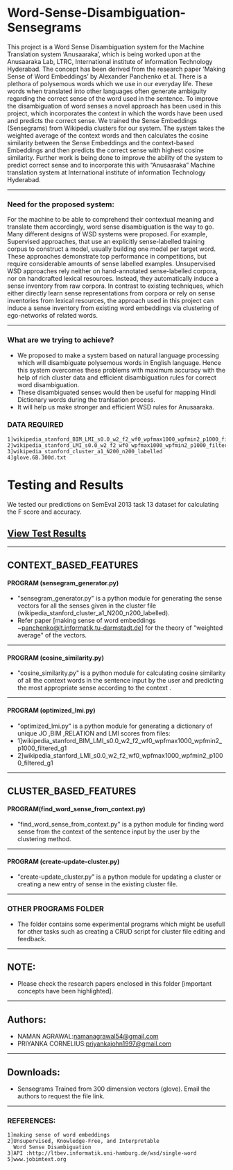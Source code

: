 # Word-Sense-Disambiguation-Sensegrams

This project is a Word Sense Disambiguation system for the Machine Translation system ‘Anusaaraka’, which is being worked upon at the Anusaaraka Lab, LTRC, International institute of information Technology Hyderabad. The concept has been derived from the research paper ‘Making Sense of Word Embeddings’ by Alexander Panchenko et al.
There is a plethora of polysemous words which we use in our everyday life. These words when translated into other languages often generate ambiguity regarding the correct sense of the word used in the sentence. To improve the disambiguation of word senses a novel approach has been used in this project, which incorporates the context in which the words have been used and predicts the correct sense. We trained the Sense Embeddings (Sensegrams) from Wikipedia clusters for our system. The system takes the weighted average of the context words and then calculates the cosine similarity between the Sense Embeddings and the context-based Embeddings and then predicts the correct sense with highest cosine similarity. Further work is being done to improve the ability of the system to predict correct sense and to incorporate this with “Anusaaraka” Machine translation system at International institute of information Technology Hyderabad.

----------------------------------------------------------------------------------
### Need for the proposed system:
For the machine to be able to comprehend their contextual meaning and translate them accordingly, word sense disambiguation is the way to go. Many different designs of WSD systems were proposed. For example, Supervised approaches, that use an explicitly sense-labelled training corpus to construct a model, usually building one model per target word. These approaches demonstrate top performance in competitions, but require considerable amounts of sense labelled examples. Unsupervised WSD approaches rely neither on hand-annotated sense-labelled corpora, nor on handcrafted lexical resources. Instead, they automatically induce a sense inventory from raw corpora. In contrast to existing techniques, which either directly learn sense representations from corpora or rely on sense inventories from lexical resources, the approach used in this project can induce a sense inventory from existing word embeddings via clustering of ego-networks of related words.

-------------------------------------------------------------------------------------
### What are we trying to achieve?
* We proposed to make a system based on natural language processing which will disambiguate polysemous words in English language. Hence this system overcomes these problems with maximum accuracy with the help of rich cluster data and efficient disambiguation rules for correct word disambiguation.
* These disambiguated senses would then be useful for mapping Hindi Dictionary words during the tranlsation process.
* It will help us make stronger and efficient WSD rules for Anusaaraka. 


### DATA REQUIRED
```
1]wikipedia_stanford_BIM_LMI_s0.0_w2_f2_wf0_wpfmax1000_wpfmin2_p1000_filtered_g1
2]wikipedia_stanford_LMI_s0.0_w2_f2_wf0_wpfmax1000_wpfmin2_p1000_filtered_g1
3]wikipedia_stanford_cluster_a1_N200_n200_labelled
4]glove.6B.300d.txt
```
# Testing and Results
We tested our predictions on SemEval 2013 task 13 dataset for calculating the F score and accuracy.

## **[View Test Results](https://github.com/sounak98/nlp-projects/blob/master/Word%20Sense%20Disambiguation.ipynb)**

----------------------------------------------------------------------------------

## CONTEXT_BASED_FEATURES
#### PROGRAM (sensegram_generator.py)
* "sensegram_generator.py" is a python module for generating the sense vectors for all the senses given in the cluster file (wikipedia_stanford_cluster_a1_N200_n200_labelled).
* Refer paper [making sense of word embeddings ~panchenko@lt.informatik.tu-darmstadt.de] for the theory of "weighted average" of the vectors.

----------------------------------------------------------------------------------
#### PROGRAM (cosine_similarity.py)
* "cosine_similarity.py" is a python module for calculating cosine similarity of all the context words in the sentence input by the user and predicting the most appropriate sense according to the context .
----------------------------------------------------------------------------------
#### PROGRAM (optimized_lmi.py)
* "optimized_lmi.py" is a python module for generating a dictionary of unique JO ,BIM ,RELATION and LMI scores from files: 
* 1]wikipedia_stanford_BIM_LMI_s0.0_w2_f2_wf0_wpfmax1000_wpfmin2_p1000_filtered_g1
* 2]wikipedia_stanford_LMI_s0.0_w2_f2_wf0_wpfmax1000_wpfmin2_p1000_filtered_g1
----------------------------------------------------------------------------------

## CLUSTER_BASED_FEATURES
#### PROGRAM(find_word_sense_from_context.py)
* "find_word_sense_from_context.py" is a python module for finding word sense from the context of the sentence input by the user by the clustering method.
-----------------------------------------------------------------------------------
#### PROGRAM (create-update-cluster.py)
* "create-update_cluster.py" is a python module for updating a cluster or creating a new entry of sense in the existing cluster file.
------------------------------------------------------------------------------------
### OTHER PROGRAMS FOLDER
* The folder contains some experimental programs which might be usefull for other tasks such as creating a CRUD script for cluster file editing and feedback.
------------------------------------------------------------------------------------- 
## NOTE:
* Please check the research papers enclosed in this folder [important concepts have been highlighted].
----------------------------------------------------------------------------------------
## Authors:

* NAMAN AGRAWAL:namanagrawal54@gmail.com
* PRIYANKA CORNELIUS:priyankajohn1997@gmail.com
-----------------------------------------------------------------------------------------
## Downloads:
* Sensegrams Trained from 300 dimension vectors (glove).
Email the authors to request the file link.
----------------------------------------------------------------------------------

### REFERENCES:
```
1]making sense of word embeddings
2]Unsupervised, Knowledge-Free, and Interpretable
  Word Sense Disambiguation
3]API :http://ltbev.informatik.uni-hamburg.de/wsd/single-word
5]www.jobimtext.org
```

